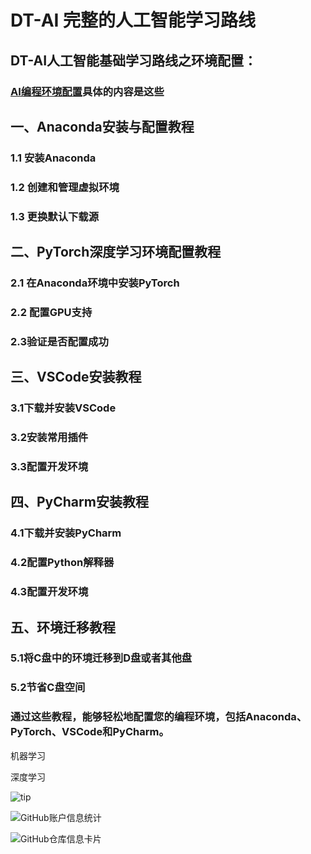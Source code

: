 
# DT-AI 完整的人工智能学习路线

## DT-AI人工智能基础学习路线之环境配置：

### [AI编程环境配置](https://github.com/buluslee/DT-AI/tree/AI%E7%8E%AF%E5%A2%83%E9%85%8D%E7%BD%AE)具体的内容是这些

## 一、Anaconda安装与配置教程

### 1.1 安装Anaconda

### 1.2 创建和管理虚拟环境

### 1.3 更换默认下载源

## 二、PyTorch深度学习环境配置教程

### 2.1 在Anaconda环境中安装PyTorch
### 2.2 配置GPU支持
### 2.3验证是否配置成功

## 三、VSCode安装教程

### 3.1下载并安装VSCode
### 3.2安装常用插件
### 3.3配置开发环境


## 四、PyCharm安装教程

### 4.1下载并安装PyCharm
### 4.2配置Python解释器
### 4.3配置开发环境

## 五、环境迁移教程

### 5.1将C盘中的环境迁移到D盘或者其他盘
### 5.2节省C盘空间
### 通过这些教程，能够轻松地配置您的编程环境，包括Anaconda、PyTorch、VSCode和PyCharm。

机器学习

深度学习

![tip](https://badgen.net/badge/python/3.1.6/green?icon=packagephobia)

![GitHub账户信息统计](https://github-stats.ubrong.com/api?username=buluslee&show_icons=true&theme=tokyonight)

![GitHub仓库信息卡片](https://github-stats.ubrong.com/api/pin/?username=buluslee&repo=GNN&theme=dark)
